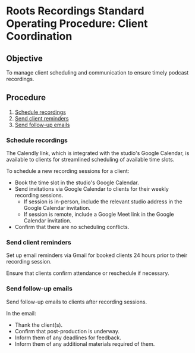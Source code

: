 # Roots Recordings Standard Operating Procedure: Client Coordination

## Objective
To manage client scheduling and communication to ensure timely podcast recordings.

## Procedure
1. [Schedule recordings](#schedule-recordings)
2. [Send client reminders](#send-client-reminders)
3. [Send follow-up emails](#send-follow-up-emails)

### Schedule recordings
The Calendly link, which is integrated with the studio's Google Calendar, is available to clients for streamlined scheduling of available time slots.  

To schedule a new recording sessions for a client:
- Book the time slot in the studio's Google Calendar.
- Send invitations via Google Calendar to clients for their weekly recording sessions.
    - If session is in-person, include the relevant studio address in the Google Calendar invitation.
    - If session is remote, include a Google Meet link in the Google Calendar invitation.
- Confirm that there are no scheduling conflicts.

### Send client reminders
Set up email reminders via Gmail for booked clients 24 hours prior to their recording session.

Ensure that clients confirm attendance or reschedule if necessary.

### Send follow-up emails
Send follow-up emails to clients after recording sessions. 

In the email:
- Thank the client(s).
- Confirm that post-production is underway.
- Inform them of any deadlines for feedback.
- Inform them of any additional materials required of them.


